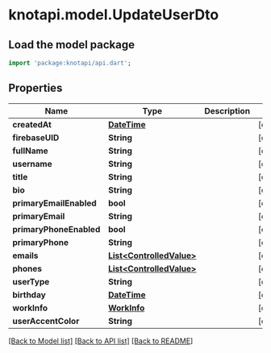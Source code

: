 # knotapi.model.UpdateUserDto

## Load the model package
```dart
import 'package:knotapi/api.dart';
```

## Properties
Name | Type | Description | Notes
------------ | ------------- | ------------- | -------------
**createdAt** | [**DateTime**](DateTime.md) |  | [optional] 
**firebaseUID** | **String** |  | [optional] 
**fullName** | **String** |  | [optional] 
**username** | **String** |  | [optional] 
**title** | **String** |  | [optional] 
**bio** | **String** |  | [optional] 
**primaryEmailEnabled** | **bool** |  | [optional] 
**primaryEmail** | **String** |  | [optional] 
**primaryPhoneEnabled** | **bool** |  | [optional] 
**primaryPhone** | **String** |  | [optional] 
**emails** | [**List&lt;ControlledValue&gt;**](ControlledValue.md) |  | [optional] 
**phones** | [**List&lt;ControlledValue&gt;**](ControlledValue.md) |  | [optional] 
**userType** | **String** |  | [optional] 
**birthday** | [**DateTime**](DateTime.md) |  | [optional] 
**workInfo** | [**WorkInfo**](WorkInfo.md) |  | [optional] 
**userAccentColor** | **String** |  | [optional] 

[[Back to Model list]](../README.md#documentation-for-models) [[Back to API list]](../README.md#documentation-for-api-endpoints) [[Back to README]](../README.md)



